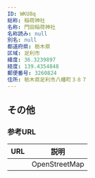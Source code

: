 ```yaml
---
ID: WKU8q
総称: 稲荷神社
名称: 門田稲荷神社
名称読み: null
別名: null
都道府県: 栃木県
区域: 足利市
緯度: 36.3239897
経度: 139.4354848
郵便番号: 3260824
住所: 栃木県足利市八幡町３８７
---
```


## その他

### 参考URL

| URL | 説明          |
| --- | ------------- |
|     | OpenStreetMap |
